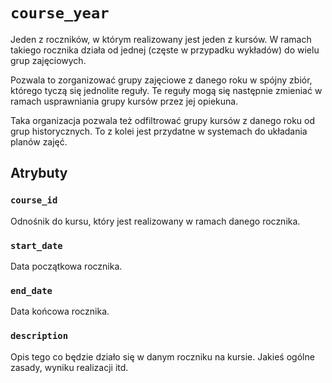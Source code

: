 # `course_year`

Jeden z roczników, w którym realizowany jest jeden z kursów. W ramach takiego rocznika działa od jednej (częste w przypadku wykładów) do wielu grup zajęciowych.

Pozwala to zorganizować grupy zajęciowe z danego roku w spójny zbiór, którego tyczą się jednolite reguły. Te reguły mogą się następnie zmieniać w ramach usprawniania grupy kursów przez jej opiekuna.

Taka organizacja pozwala też odfiltrować grupy kursów z danego roku od grup historycznych. To z kolei jest przydatne w systemach do układania planów zajęć.

## Atrybuty

### `course_id`

Odnośnik do kursu, który jest realizowany w ramach danego rocznika.

### `start_date`

Data początkowa rocznika.

### `end_date`

Data końcowa rocznika.

### `description`

Opis tego co będzie działo się w danym roczniku na kursie. Jakieś ogólne zasady, wyniku realizacji itd.
